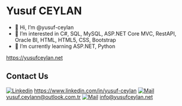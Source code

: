 # Yusuf CEYLAN

- 👋 Hi, I’m @yusuf-ceylan
- 👀 I’m interested in C#, SQL, MySQL, ASP.NET Core MVC, RestAPI, Oracle BI, HTML, HTML5, CSS, Bootstrap
- 🌱 I’m currently learning ASP.NET, Python

https://yusufceylan.net

## Contact Us
[![Linkedin](https://cdn3.iconfinder.com/data/icons/free-social-icons/67/linkedin_circle_color-28.png "Linkedin")](https://www.linkedin.com/in/yusuf-ceylan/) https://www.linkedin.com/in/yusuf-ceylan
[![Mail](https://cdn4.iconfinder.com/data/icons/miu-black-social-2/60/mail-24.png "Mail")](mailto:yusuf.ceylann@outlook.com.tr) yusuf.ceylann@outlook.com.tr
[![Mail](https://cdn4.iconfinder.com/data/icons/miu-black-social-2/60/mail-24.png "Mail")](mailto:info@yusufceylan.net) info@yusufceylan.net

